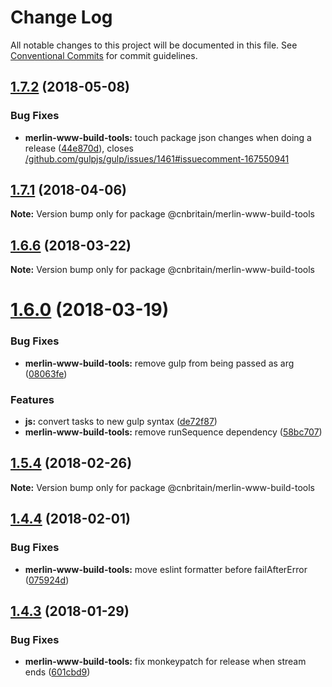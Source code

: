 # Change Log

All notable changes to this project will be documented in this file.
See [Conventional Commits](https://conventionalcommits.org) for commit guidelines.

<a name="1.7.2"></a>
## [1.7.2](https://github.com/cnduk/merlin-www-components/compare/@cnbritain/merlin-www-build-tools@1.7.1...@cnbritain/merlin-www-build-tools@1.7.2) (2018-05-08)


### Bug Fixes

* **merlin-www-build-tools:** touch package json changes when doing a release ([44e870d](https://github.com/cnduk/merlin-www-components/commit/44e870d)), closes [/github.com/gulpjs/gulp/issues/1461#issuecomment-167550941](https://github.com//github.com/gulpjs/gulp/issues/1461/issues/issuecomment-167550941)




<a name="1.7.1"></a>
## [1.7.1](https://github.com/cnduk/merlin-www-components/compare/@cnbritain/merlin-www-build-tools@1.7.0...@cnbritain/merlin-www-build-tools@1.7.1) (2018-04-06)




**Note:** Version bump only for package @cnbritain/merlin-www-build-tools

<a name="1.6.6"></a>
## [1.6.6](https://github.com/cnduk/merlin-www-components/compare/@cnbritain/merlin-www-build-tools@1.6.2...@cnbritain/merlin-www-build-tools@1.6.6) (2018-03-22)




**Note:** Version bump only for package @cnbritain/merlin-www-build-tools

<a name="1.6.0"></a>
# [1.6.0](https://github.com/cnduk/merlin-www-components/compare/@cnbritain/merlin-www-build-tools@1.5.5...@cnbritain/merlin-www-build-tools@1.6.0) (2018-03-19)


### Bug Fixes

* **merlin-www-build-tools:** remove gulp from being passed as arg ([08063fe](https://github.com/cnduk/merlin-www-components/commit/08063fe))


### Features

* **js:** convert tasks to new gulp syntax ([de72f87](https://github.com/cnduk/merlin-www-components/commit/de72f87))
* **merlin-www-build-tools:** remove runSequence dependency ([58bc707](https://github.com/cnduk/merlin-www-components/commit/58bc707))




<a name="1.5.4"></a>
## [1.5.4](https://github.com/cnduk/merlin-www-components/compare/@cnbritain/merlin-www-build-tools@1.5.3...@cnbritain/merlin-www-build-tools@1.5.4) (2018-02-26)




**Note:** Version bump only for package @cnbritain/merlin-www-build-tools

<a name="1.4.4"></a>
## [1.4.4](https://github.com/cnduk/merlin-www-components/compare/@cnbritain/merlin-www-build-tools@1.4.3...@cnbritain/merlin-www-build-tools@1.4.4) (2018-02-01)


### Bug Fixes

* **merlin-www-build-tools:** move eslint formatter before failAfterError ([075924d](https://github.com/cnduk/merlin-www-components/commit/075924d))




<a name="1.4.3"></a>
## [1.4.3](https://github.com/cnduk/merlin-www-components/compare/@cnbritain/merlin-www-build-tools@1.4.2...@cnbritain/merlin-www-build-tools@1.4.3) (2018-01-29)


### Bug Fixes

* **merlin-www-build-tools:** fix monkeypatch for release when stream ends ([601cbd9](https://github.com/cnduk/merlin-www-components/commit/601cbd9))
